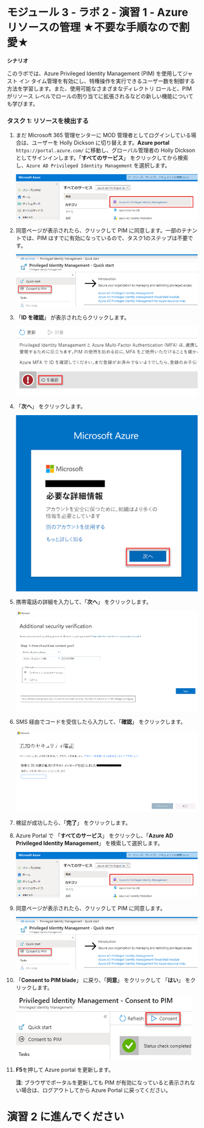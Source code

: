# モジュール 3 - ラボ 2 - 演習 1 - Azure リソースの管理 ★不要な手順なので割愛★


**シナリオ**

このラボでは、Azure Privileged Identity Management (PIM) を使用してジャスト イン タイム管理を有効にし、特権操作を実行できるユーザー数を制御する方法を学習します。また、使用可能なさまざまなディレクトリ ロールと、PIM がリソース レベルでロールの割り当てに拡張されるなどの新しい機能についても学びます。 


### タスク 1: リソースを検出する

1.  まだ Microsoft 365 管理センターに MOD 管理者としてログインしている場合は、ユーザーを Holly Dickson に切り替えます。**Azure portal** `https://portal.azure.com/` に移動し、グローバル管理者の Holly Dickson としてサインインします。「**すべてのサービス**」 をクリックしてから検索し、`Azure AD Privileged Identity Management` を選択します。

     ![スクリーンショット](../Media/a52510a3-b2a2-4b21-91a8-ee7f34b39a72.png)

1.  同意ページが表示されたら、クリックして PIM に同意します。一部のテナントでは、PIM はすでに有効になっているので、タスク1のステップは不要です。

     ![スクリーンショット](../Media/5943cd1d-f6e6-4ccc-921b-e1105af7bdf9.png)

1.  「**ID を確認**」 が表示されたらクリックします。

     ![スクリーンショット](../Media/bab59fee-f511-4acb-9b7f-fbade8180ce6.png)

1.  「**次へ**」 をクリックします。

     ![スクリーンショット](../Media/ba0fec59-067d-4c37-ac48-9f7382eb1e22.png)

1.  携帯電話の詳細を入力して、「**次へ**」 をクリックします。

     ![スクリーンショット](../Media/2b6079d5-3c88-4dff-b49b-5bc1193e003a.png)
 
1.  SMS 経由でコードを受信したら入力して、「**確認**」 をクリックします。

     ![スクリーンショット](../Media/f28fb995-7078-43f3-8edb-8a952111af07.png)

1. 検証が成功したら、「**完了**」 をクリックします。

1.  Azure Portal で 「**すべてのサービス**」 をクリックし、「**Azure AD Privileged Identity Management**」 を検索して選択します。

     ![スクリーンショット](../Media/a52510a3-b2a2-4b21-91a8-ee7f34b39a72.png)

1.  同意ページが表示されたら、クリックして PIM に同意します。

     ![スクリーンショット](../Media/5943cd1d-f6e6-4ccc-921b-e1105af7bdf9.png)

1.  「**Consent to PIM blade**」 に戻り、「**同意**」 をクリックして 「**はい**」 をクリックします。

     ![スクリーンショット](../Media/35eb7586-5a30-41a6-9f1c-abb48f8ed548.png)

1.  **F5**を押して Azure portal を更新します。
   
    **注**: ブラウザでポータルを更新しても PIM が有効になっていると表示されない場合は、ログアウトしてから Azure Portal に戻ってください。

# 演習 2 に進んでください
